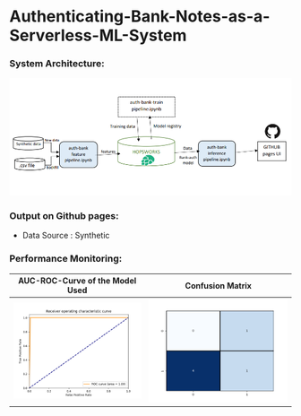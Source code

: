 # Authenticating-Bank-Notes-as-a-Serverless-ML-System

### System Architecture:

![architecture](https://github.com/Bwhiz/Authenticating-Bank-Notes-as-a-Serverless-ML-System/blob/main/assets/bank-note-auth-architecture.png?raw=true)

### Output on Github pages:

* Data Source : Synthetic

### Performance Monitoring:

| AUC-ROC-Curve of the Model Used | Confusion Matrix
|--------|-------
| ![auc-roc-curve](https://github.com/Bwhiz/Authenticating-Bank-Notes-as-a-Serverless-ML-System/blob/main/assets/auc_roc_curve.png?raw=true)| ![confusion-matrix](https://github.com/Bwhiz/Authenticating-Bank-Notes-as-a-Serverless-ML-System/blob/main/assets/confusion_matrix.png?raw=true)
